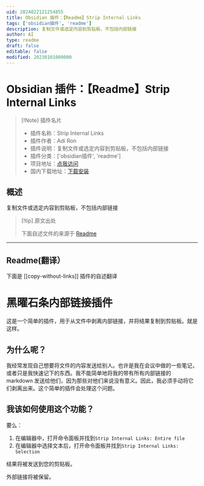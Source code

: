 ```yaml
---
uid: 2024022121254855
title: Obsidian 插件：【Readme】Strip Internal Links
tags: ['obsidian插件', 'readme']
description: 复制文件或选定内容到剪贴板，不包括内部链接
author: AI
type: readme
draft: false
editable: false
modified: 20230101000000
---
```


# Obsidian 插件：【Readme】Strip Internal Links

> [!Note] 插件名片
> - 插件名称：Strip Internal Links
> - 插件作者：Adi Ron
> - 插件说明：复制文件或选定内容到剪贴板，不包括内部链接
> - 插件分类：['obsidian插件', 'readme']
> - 项目地址：[点我访问](https://github.com/adiron/obsidian-strip-internal-links)
> - 国内下载地址：[下载安装](https://pkmer.cn/products/plugin/pluginMarket/?copy-without-links)

## 概述

复制文件或选定内容到剪贴板，不包括内部链接



> [!tip] 原文出处
> 
>下面自述文件的来源于 [Readme](https://ghproxy.net/https://raw.githubusercontent.com/adiron/obsidian-strip-internal-links/main/README.md)
> 

---

## Readme(翻译）

下面是 [[copy-without-links]] 插件的自述翻译


# 黑曜石条内部链接插件

这是一个简单的插件，用于从文件中剥离内部链接，并将结果复制到剪贴板。就是这样。
## 为什么呢？

我经常发现自己想要将文件的内容发送给别人。也许是我在会议中做的一些笔记，或者只是我快速记下的东西。我不能简单地将我的带有所有内部链接的 markdown 发送给他们，因为那些对他们来说没有意义。因此，我必须手动将它们剥离出来。这个简单的插件会处理这个问题。
## 我该如何使用这个功能？

要么：
1. 在编辑器中，打开命令面板并找到`Strip Internal Links: Entire file`
2. 在编辑器中选择文本后，打开命令面板并找到`Strip Internal Links: Selection`

结果将被发送到您的剪贴板。

外部链接将被保留。



